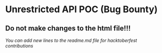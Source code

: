 # **Unrestricted API POC** (Bug Bounty)

## Do not make changes to the html file!!!

*You can add new lines to the readme.md file for hacktoberfest contributions*
